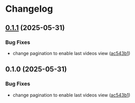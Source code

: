 # Changelog

## [0.1.1](https://github.com/Frikanalen/django-api/compare/v0.1.0...v0.1.1) (2025-05-31)


### Bug Fixes

* change pagination to enable last videos view ([ac543b1](https://github.com/Frikanalen/django-api/commit/ac543b1ac97cdf72c6dfdae273dd3e0fcbd65104))

## 0.1.0 (2025-05-31)


### Bug Fixes

* change pagination to enable last videos view ([ac543b1](https://github.com/Frikanalen/django-api/commit/ac543b1ac97cdf72c6dfdae273dd3e0fcbd65104))

